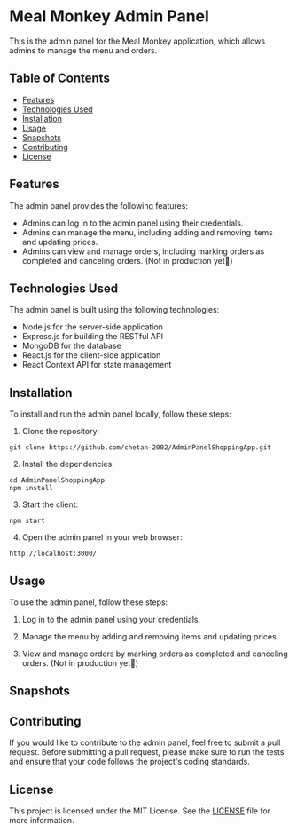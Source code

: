 # Meal Monkey Admin Panel

This is the admin panel for the Meal Monkey application, which allows admins to manage the menu and orders.

## Table of Contents

- [Features](#features)
- [Technologies Used](#technologies-used)
- [Installation](#installation)
- [Usage](#usage)
- [Snapshots](#snapshots)
- [Contributing](#contributing)
- [License](#license)

## Features

The admin panel provides the following features:

- Admins can log in to the admin panel using their credentials.
- Admins can manage the menu, including adding and removing items and updating prices.
- Admins can view and manage orders, including marking orders as completed and canceling orders. (Not in production yet👀)

## Technologies Used

The admin panel is built using the following technologies:

- Node.js for the server-side application
- Express.js for building the RESTful API
- MongoDB for the database
- React.js for the client-side application
- React Context API for state management

## Installation

To install and run the admin panel locally, follow these steps:

1. Clone the repository:

```
git clone https://github.com/chetan-2002/AdminPanelShoppingApp.git
```

2. Install the dependencies:

```
cd AdminPanelShoppingApp
npm install
```

3. Start the client:

```
npm start
```

4. Open the admin panel in your web browser:

```
http://localhost:3000/
```

## Usage

To use the admin panel, follow these steps:

1. Log in to the admin panel using your credentials.

2. Manage the menu by adding and removing items and updating prices.

3. View and manage orders by marking orders as completed and canceling orders. (Not in production yet👀)

## Snapshots

## Contributing

If you would like to contribute to the admin panel, feel free to submit a pull request. Before submitting a pull request, please make sure to run the tests and ensure that your code follows the project's coding standards.

## License

This project is licensed under the MIT License. See the [LICENSE](LICENSE) file for more information.
